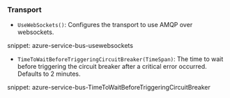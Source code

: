 ### Transport

* `UseWebSockets()`: Configures the transport to use AMQP over websockets.

snippet: azure-service-bus-usewebsockets

* `TimeToWaitBeforeTriggeringCircuitBreaker(TimeSpan)`: The time to wait before triggering the circuit breaker after a critical error occurred. Defaults to 2 minutes.

snippet: azure-service-bus-TimeToWaitBeforeTriggeringCircuitBreaker